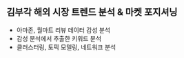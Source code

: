 ## 김부각 해외 시장 트렌드 분석 & 마켓 포지셔닝

- 아마존, 월마트 리뷰 데이터 감성 분석 
- 감성 분석에서 추출한 키워드 분석
- 클러스터링, 토픽 모델링, 네트워크 분석
